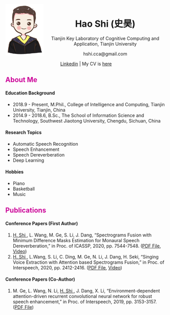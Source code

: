 <html lang="en">

<body>
<img src="pic/shihao.jpg" width="120" height="160" align="left">
<div class="navigation">
  <center>
  <h1> Hao Shi (史昊) </h1>
  <p> Tianjin Key Laboratory of Cognitive Computing and Application, Tianjin University </p>
  <p> hshi.cca@gmail.com </p>
  <p> <a href="https://www.linkedin.com/in/hao-shi-29300b1b2/">Linkedin</a> | My CV is <a href="pdf/My_CV.pdf">here</a></p>
</div>
  
<div class="content"> 
<h2><font color="#cc0099"> About Me </font></h2>
<h4> Education Background </h4>
<ul>
<li> 2018.9 - Present, M.Phil., College of Intelligence and Computing, Tianjin University, Tianjin, China </li>
<li> 2014.9 - 2018.6, B.Sc., The School of Information Science and Technology, Southwest Jiaotong University, Chengdu, Sichuan, China </li>
</ul>


<h4> Research Topics </h4>
<ul>
<li> Automatic Speech Recognition </li>
<li> Speech Enhancement </li>
<li> Speech Dereverberation </li>
<li> Deep Learning </li>
</ul>


<h4> Hobbies </h4>
<ul>
<li> Piano </li>
<li> Basketball </li>
<li> Music </li>
</ul>

</div>

<div class="content"> 
<h2>
 <font color="#cc0099"> Publications </font>
</h2>
<h4> Conference Papers (First Author) </h4>
<ol>
<li> <u> H. Shi </u>, L. Wang, M. Ge, S. Li, J. Dang, “Spectrograms Fusion with Minimum Difference Masks Estimation for Monaural Speech Dereverberation,” in Proc. of ICASSP, 2020, pp. 7544-7548. (<a href="pdf/0007539.pdf"><u>PDF File</u></a>, <a href="videos/ICASSP2020-3378-SPECTROGRAMS FUSION WITH MINIMUM DIFFERENCE MASKS ESTIMATION FOR MONAURAL SPEECH DEREVERBERATION-Hao Shi.mp4"><u>Video</u></a>) </li>
<li> <u> H. Shi </u>, L.Wang, S. Li, C. Ding, M. Ge, N. Li, J. Dang, H. Seki, “Singing Voice Extraction with Attention based Spectrograms Fusion,” in Proc. of Interspeech, 2020, pp. 2412-2416. (<a href="pdf/Wed-1-11-1.pdf"><u>PDF File</u></a>, <a href="videos/1043_paper_Hao Shi_Singing Voice Extraction with Attention based Spectrograms Fusion.mp4"><u>Video</u></a>) </li>
</ol>


<h4> Conference Papers (Co-Author) </h4>
<ol>
<li> M. Ge, L. Wang, N. Li, <u> H. Shi </u>, J. Dang, X. Li, “Environment-dependent attention-driven recurrent convolutional neural network for robust speech enhancement,” in Proc. of Interspeech, 2019, pp. 3153-3157. (<a href="pdf/1477.pdf"><u>PDF File</u></a>) </li>
</ol>

</div>


</body></html>
